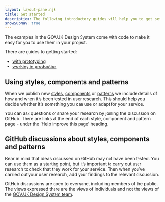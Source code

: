 ```yaml
---
layout: layout-pane.njk
title: Get started
description: The following introductory guides will help you to get set up
showSubNav: true
---
```


The examples in the GOV.UK Design System come with code to make it easy for you to use them in your project.

There are guides to getting started:

- [with prototyping](prototyping/)
- [working in production](production/)

## Using styles, components and patterns

When we publish new [styles](/styles/), [components](/components/) or [patterns](/patterns/) we include details of how and when it’s been tested in user research. This should help you decide whether it’s something you can use or adapt for your service.

You can ask questions or share your research by joining the discussion on GitHub. There are links at the end of each style, component and pattern page - under the ‘Help improve this page’ heading.

## GitHub discussions about styles, components and patterns

Bear in mind that ideas discussed on GitHub may not have been tested. You can use them as a starting point, but it’s important to carry out user research to check that they work for your service. Then when you’ve carried out your user research, add your findings to the relevant discussion.

GitHub discussions are open to everyone, including members of the public. The views expressed there are the views of individuals and not the views of the [GOV.UK Design System team](/design-system-team/).

